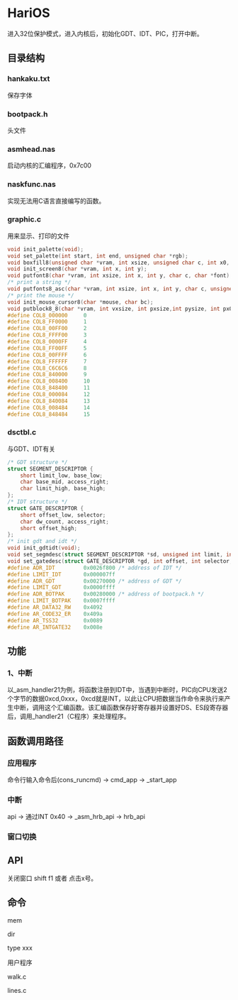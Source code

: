 # HariOS

进入32位保护模式，进入内核后，初始化GDT、IDT、PIC，打开中断。

## 目录结构

### hankaku.txt

保存字体

### bootpack.h

头文件

### asmhead.nas

启动内核的汇编程序，0x7c00

### naskfunc.nas

实现无法用C语言直接编写的函数。

### graphic.c

用来显示、打印的文件

```c
void init_palette(void);
void set_palette(int start, int end, unsigned char *rgb);
void boxfill8(unsigned char *vram, int xsize, unsigned char c, int x0, int y0, int x1, int y1);
void init_screen8(char *vram, int x, int y);
void putfont8(char *vram, int xsize, int x, int y, char c, char *font);
/* print a string */
void putfonts8_asc(char *vram, int xsize, int x, int y, char c, unsigned char *s);
/* print the mouse */
void init_mouse_cursor8(char *mouse, char bc);
void putblock8_8(char *vram, int vxsize, int pxsize,int pysize, int px0, int py0, char *buf, int bxsize);	
#define COL8_000000		0
#define COL8_FF0000		1
#define COL8_00FF00		2
#define COL8_FFFF00		3
#define COL8_0000FF		4
#define COL8_FF00FF		5
#define COL8_00FFFF		6
#define COL8_FFFFFF		7
#define COL8_C6C6C6		8
#define COL8_840000		9
#define COL8_008400		10
#define COL8_848400		11
#define COL8_000084		12
#define COL8_840084		13
#define COL8_008484		14
#define COL8_848484		15
```

### dsctbl.c

与GDT、IDT有关

```c
/* GDT structure */
struct SEGMENT_DESCRIPTOR {
	short limit_low, base_low;
	char base_mid, access_right;
	char limit_high, base_high;
};
/* IDT structure */
struct GATE_DESCRIPTOR {
	short offset_low, selector;
	char dw_count, access_right;
	short offset_high;
};
/* init gdt and idt */
void init_gdtidt(void);
void set_segmdesc(struct SEGMENT_DESCRIPTOR *sd, unsigned int limit, int base, int ar);
void set_gatedesc(struct GATE_DESCRIPTOR *gd, int offset, int selector, int ar);
#define ADR_IDT			0x0026f800 /* address of IDT */
#define LIMIT_IDT		0x000007ff
#define ADR_GDT			0x00270000 /* address of GDT */
#define LIMIT_GDT		0x0000ffff
#define ADR_BOTPAK		0x00280000 /* address of bootpack.h */
#define LIMIT_BOTPAK	0x0007ffff
#define AR_DATA32_RW	0x4092
#define AR_CODE32_ER	0x409a
#define	AR_TSS32		0x0089
#define AR_INTGATE32	0x008e
```



## 功能

### 1、中断

以_asm_handler21为例，将函数注册到IDT中，当遇到中断时，PIC向CPU发送2个字节的数据0xcd,0xxx，0xcd就是INT，以此让CPU把数据当作命令来执行来产生中断，调用这个汇编函数。该汇编函数保存好寄存器并设置好DS、ES段寄存器后，调用\_handler21（C程序）来处理程序。








## 函数调用路径

### 应用程序

命令行输入命令后(cons_runcmd) -> cmd_app -> _start_app

### 中断

api -> 通过INT 0x40 -> _asm_hrb_api -> hrb_api

### 窗口切换



## API

关闭窗口 shift f1 或者 点击x号。

## 命令

mem

dir

type xxx

用户程序

walk.c

lines.c



